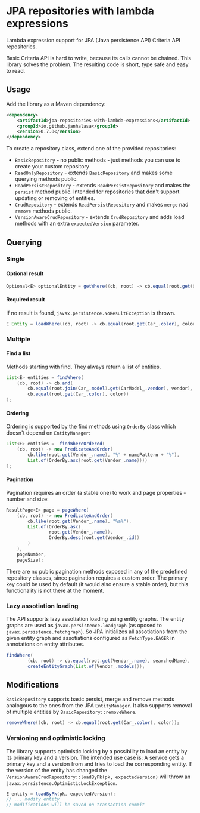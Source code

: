 # JPA repositories with lambda expressions #

Lambda expression support for JPA (Java persistence API) Criteria API repositories.

Basic Criteria API is hard to write, because its calls cannot be chained. This library solves the problem. 
The resulting code is short, type safe and easy to read.

## Usage ##

Add the library as a Maven dependency:

```xml
<dependency>
    <artifactId>jpa-repositories-with-lambda-expressions</artifactId>
    <groupId>io.github.janhalasa</groupId>
    <version>0.7.0</version>
</dependency>
```
To create a repository class, extend one of the provided repositories:

* `BasicRepository` - no public methods - just methods you can use to create your custom repository
* `ReadOnlyRepository` - extends `BasicRepository` and makes some querying methods public.
* `ReadPersistRepository` - extends `ReadPersistRepository` and makes the `persist` method public. Intended for repositories that don't support updating or removing of entities.
* `CrudRepository` - extends `ReadPersistRepository` and makes `merge` nad `remove` methods public.
* `VersionAwareCrudRepository` - extends `CrudRepository` and adds load methods with an extra `expectedVersion` parameter.
 
## Querying ##

### Single ####

#### Optional result ####

 ```java
Optional<E> optionalEntity = getWhere((cb, root) -> cb.equal(root.get(Car_.color), color));
```

#### Required result ####

If no result is found, `javax.persistence.NoResultException` is thrown.

```java
E Entity = loadWhere((cb, root) -> cb.equal(root.get(Car_.color), color));
```

### Multiple ###

#### Find a list ####

Methods starting with find. They always return a list of entities.

```java
List<E> entities = findWhere(
    (cb, root) -> cb.and(
        cb.equal(root.join(Car_.model).get(CarModel_.vendor), vendor),
        cb.equal(root.get(Car_.color), color))
);
```

#### Ordering ####

Ordering is supported by the find methods using `OrderBy` class which doesn't depend on `EntityManager`:

```java
List<E> entities =  findWhereOrdered(
    (cb, root) -> new PredicateAndOrder(
        cb.like(root.get(Vendor_.name), "%" + namePattern + "%"),
        List.of(OrderBy.asc(root.get(Vendor_.name))))
);
```

#### Pagination ####

Pagination requires an order (a stable one) to work and page properties - number and size:

```java
ResultPage<E> page = pageWhere(
    (cb, root) -> new PredicateAndOrder(
        cb.like(root.get(Vendor_.name), "%a%"),
        List.of(OrderBy.asc(
                root.get(Vendor_.name)),
                OrderBy.desc(root.get(Vendor_.id))
        )
    ),
    pageNumber,
    pageSize);
```

There are no public pagination methods exposed in any of the predefined repository classes, 
since pagination requires a custom order. The primary key could be used by default (it would also ensure a stable order),
but this functionality is not there at the moment.

### Lazy assotiation loading ###

The API supports lazy assotiation loading using entity graphs. The entity graphs are used as `javax.persistence.loadgraph` (as oposed to `javax.persistence.fetchgraph`).
So JPA initializes all assotiations from the given entity graph and assotiations configured as `FetchType.EAGER` in annotations on entity attributes.

```java
findWhere(
        (cb, root) -> cb.equal(root.get(Vendor_.name), searchedName),
        createEntityGraph(List.of(Vendor_.models)));
```

## Modifications ##

`BasicRepository` supports basic persist, merge and remove methods analogous to the ones from the JPA `EntityManager`.
It also supports removal of multiple entities by `BasicRepository::removeWhere`.

```java
removeWhere((cb, root) -> cb.equal(root.get(Car_.color), color));
```

### Versioning and optimistic locking ###

The library supports optimistic locking by a possibility to load an entity by its primary key and a version.
The intended use case is: A service gets a primary key and a version from and tries to load the corresponding entity. 
If the version of the entity has changed the `VersionAwareCrudRepository::loadByPk(pk, expectedVersion)` will throw
an `javax.persistence.OptimisticLockException`.

```java
E entity = loadByPk(pk, expectedVersion);
// ... modify entity
// modifications will be saved on transaction commit
```